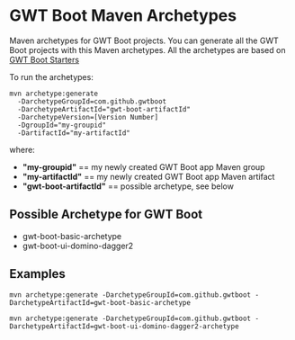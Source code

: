 # GWT Boot Maven Archetypes
Maven archetypes for GWT Boot projects. You can generate all the GWT Boot projects with this Maven archetypes. 
All the archetypes are based on [GWT Boot Starters](https://github.com/gwtboot/gwt-boot-modules)

To run the archetypes:

```
mvn archetype:generate 
  -DarchetypeGroupId=com.github.gwtboot 
  -DarchetypeArtifactId="gwt-boot-artifactId" 
  -DarchetypeVersion=[Version Number] 
  -DgroupId="my-groupid" 
  -DartifactId="my-artifactId"
```

where:
 * **"my-groupid"** == my newly created GWT Boot app Maven group
 * **"my-artifactId"** == my newly created GWT Boot app Maven artifact
 * **"gwt-boot-artifactId"** == possible archetype, see below

 ## Possible Archetype for GWT Boot
 * gwt-boot-basic-archetype
 * gwt-boot-ui-domino-dagger2

## Examples
```
mvn archetype:generate -DarchetypeGroupId=com.github.gwtboot -DarchetypeArtifactId=gwt-boot-basic-archetype 

mvn archetype:generate -DarchetypeGroupId=com.github.gwtboot -DarchetypeArtifactId=gwt-boot-ui-domino-dagger2-archetype
```

 
